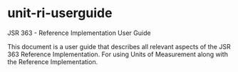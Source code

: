 # unit-ri-userguide
JSR 363 - Reference Implementation User Guide

This document is a user guide that describes all relevant aspects of the JSR 363 Reference Implementation. For using Units of Measurement along with the Reference Implementation.
